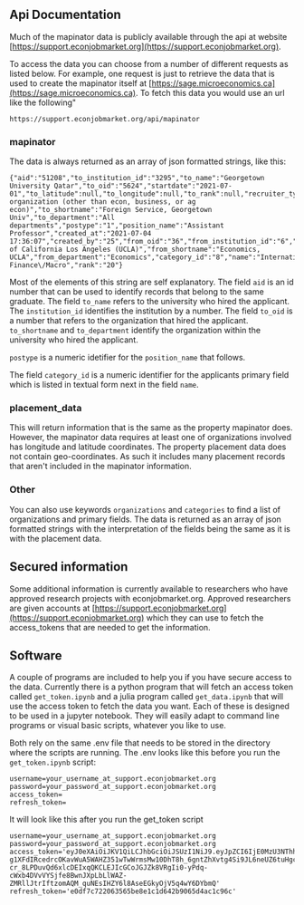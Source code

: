 ## Api Documentation

Much of the mapinator data is publicly available through the api at 
website [https://support.econjobmarket.org](https://support.econjobmarket.org).

To access the data you can choose from a number of different requests as listed below. For example, one request is just to retrieve
the data that is used to create the mapinator itself at
[https://sage.microeconomics.ca](https://sage.microeconomics.ca).  To fetch this data you would use an url like the following"
```
https://support.econjobmarket.org/api/mapinator
```
### mapinator

The data is always returned as an array of json formatted strings, like this:

```
{"aid":"51208","to_institution_id":"3295","to_name":"Georgetown University Qatar","to_oid":"5624","startdate":"2021-07-01","to_latitude":null,"to_longitude":null,"to_rank":null,"recruiter_type":"4","description":"Academic organization (other than econ, business, or ag econ)","to_shortname":"Foreign Service, Georgetown Univ","to_department":"All departments","postype":"1","position_name":"Assistant Professor","created_at":"2021-07-04 17:36:07","created_by":"25","from_oid":"36","from_institution_id":"6","latitude":"34.068921","longitude":"-118.4451811","from_institution_name":"University of California Los Angeles (UCLA)","from_shortname":"Economics, UCLA","from_department":"Economics","category_id":"8","name":"International Finance\/Macro","rank":"20"}
```
Most of the elements of this string are self explanatory.  The field `aid` is an id number that can be used to identify records that 
belong to the same graduate.  The field `to_name` refers to the university who hired the applicant.  The `institution_id` identifies the institution by a number.  The field `to_oid` is a number that refers to the organization that hired the applicant. `to_shortname` and `to_department` identify the organization within the university who hired the applicant. 

`postype` is a numeric idetifier for the `position_name` that follows.

The field `category_id` is a numeric identifier for the applicants primary field which is listed in textual form next in the field
`name`.

### placement_data

This will return information that is the same as the property mapinator does.  However, the mapinator data requires at least one of 
organizations involved has longitude and latitude coordinates.  The property placement data does not contain geo-coordinates.  As 
such it includes many placement records that aren't included in the mapinator information.

### Other

You can also use keywords `organizations` and `categories` to find a list of organizations and primary fields.  The data is returned
as an array of json formatted strings with the interpretation of the fields being the same as it is with the placement data.

## Secured information

Some additional information is currently available to researchers who have approved research projects with econjobmarket.org. 
Approved researchers are given accounts at [https://support.econjobmarket.org](https://support.econjobmarket.org) which they can use 
to fetch the access_tokens that are needed to get the information.

## Software
 
A couple of programs are included to help you if you have secure access to the data.  Currently there is a python program that will fetch an access token called `get_token.ipynb` and a julia program called `get_data.ipynb` that will use the access token to fetch the data you want.  Each of these is designed to be used in a jupyter notebook.  They will easily adapt to command line programs or visual basic scripts, whatever you like to use.

Both rely on the same .env file that needs to be stored in the directory where the scripts are running.  The .env looks like this before you run the `get_token.ipynb` script:

```
username=your_username_at_support.econjobmarket.org
password=your_password_at_support.econjobmarket.org
access_token=
refresh_token=
```


It will look like this after you run the get_token script

```
username=your_username_at_support.econjobmarket.org
password=your_password_at_support.econjobmarket.org
access_token='eyJ0eXAiOiJKV1QiLCJhbGciOiJSUzI1NiJ9.eyJpZCI6IjE0MzU3NThhZDJiNjJiNmUwNTkwZWYwMTg1Y2NkMmY5MTFjNjJkNzAiLCJqdGkiOiIxNDM1NzU4YWQyYjYyYjZlMDU5MGVmMDE4NWNjZDJmOTExYzYyZDcwIiwiaXNzIjoiaHR0cHM6XC9cL3N1cHBvcnQuZWNvbmpvYm1hcmtldC5vcmdcLyIsImF1ZCI6InN1cHBvcnRfdG9rZW5fc2VydmVyIiwic3ViIjoiNiIsImi4cCI6MTY1NjAxMTU3MywiaWF0IjoxNjU2MDA3OTczLCJ0b2tlbl90eXBlIjoiYmVhcmVyIiwic2NvcGUiOiJiYXNpYyJ9.JuEZI2GyZzf6aMCsvOLg3eeEXRMIZ9pRjbtXY2UxCFBYTejd1fCEvHNBiQ4bZeAUS2AYjLztiKD_HBOgvFsEChqbzwCckZg0cjoc6Y8sGH-g1XFdIRcedrcOKavWuA5WAHZ351wTwWrmsMw10DhT8h_6gntZhXvtg4Si9JL6neUZ6tuHgcidkTj4xcuGQs3bTd9d2_oc_XvSp5PFdxRj-cr_8LPDuvQd6xlcDEIxqQKCLEJIcGCoJGJZk8VRgIi0-yPdq-cWxb4DVvVYSjfe8BwnJXpLbLlWAZ-ZMRllJtrIftzomAQM_quNEsIHZY6l8AseEGkyOjV5q4wY6DYbmQ'
refresh_token='e0df7c722063565be8e1c1d642b9065d4ac1c96c'
```




